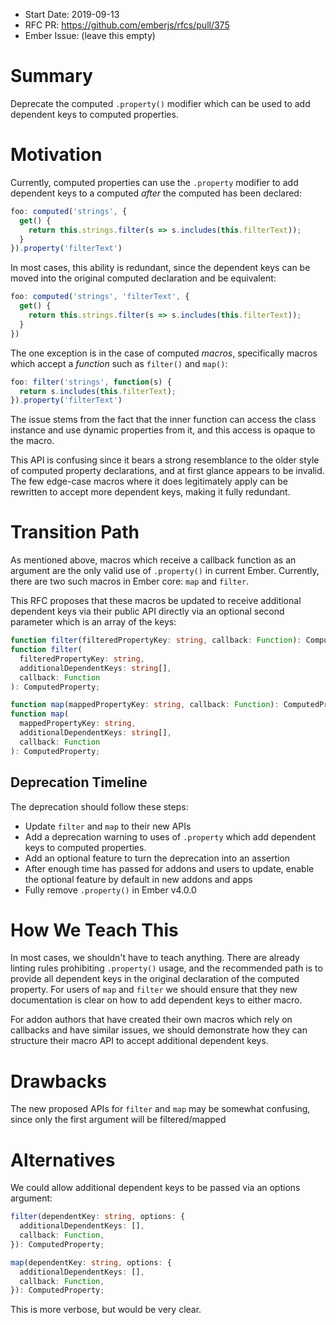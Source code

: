 - Start Date: 2019-09-13
- RFC PR: https://github.com/emberjs/rfcs/pull/375
- Ember Issue: (leave this empty)

# Summary

Deprecate the computed `.property()` modifier which can be used to add dependent
keys to computed properties.

# Motivation

Currently, computed properties can use the `.property` modifier to add dependent
keys to a computed _after_ the computed has been declared:

```js
foo: computed('strings', {
  get() {
    return this.strings.filter(s => s.includes(this.filterText));
  }
}).property('filterText')
```

In most cases, this ability is redundant, since the dependent keys can be moved
into the original computed declaration and be equivalent:

```js
foo: computed('strings', 'filterText', {
  get() {
    return this.strings.filter(s => s.includes(this.filterText));
  }
})
```

The one exception is in the case of computed _macros_, specifically macros which
accept a _function_ such as `filter()` and `map()`:

```js
foo: filter('strings', function(s) {
  return s.includes(this.filterText);
}).property('filterText')
```

The issue stems from the fact that the inner function can access the class
instance and use dynamic properties from it, and this access is opaque to the
macro.

This API is confusing since it bears a strong resemblance to the older style
of computed property declarations, and at first glance appears to be invalid.
The few edge-case macros where it does legitimately apply can be rewritten to
accept more dependent keys, making it fully redundant.

# Transition Path

As mentioned above, macros which receive a callback function as an argument are
the only valid use of `.property()` in current Ember. Currently, there are two
such macros in Ember core: `map` and `filter`.

This RFC proposes that these macros be updated to receive additional dependent
keys via their public API directly via an optional second parameter which is an
array of the keys:

```ts
function filter(filteredPropertyKey: string, callback: Function): ComputedProperty;
function filter(
  filteredPropertyKey: string,
  additionalDependentKeys: string[],
  callback: Function
): ComputedProperty;

function map(mappedPropertyKey: string, callback: Function): ComputedProperty;
function map(
  mappedPropertyKey: string,
  additionalDependentKeys: string[],
  callback: Function
): ComputedProperty;
```

## Deprecation Timeline

The deprecation should follow these steps:

* Update `filter` and `map` to their new APIs
* Add a deprecation warning to uses of `.property` which add dependent keys to
  computed properties.
* Add an optional feature to turn the deprecation into an assertion
* After enough time has passed for addons and users to update, enable the
  optional feature by default in new addons and apps
* Fully remove `.property()` in Ember v4.0.0

# How We Teach This

In most cases, we shouldn't have to teach anything. There are already linting
rules prohibiting `.property()` usage, and the recommended path is to provide
all dependent keys in the original declaration of the computed property. For
users of `map` and `filter` we should ensure that they new documentation is
clear on how to add dependent keys to either macro.

For addon authors that have created their own macros which rely on callbacks and
have similar issues, we should demonstrate how they can structure their macro
API to accept additional dependent keys.

# Drawbacks

The new proposed APIs for `filter` and `map` may be somewhat confusing, since
only the first argument will be filtered/mapped

# Alternatives

We could allow additional dependent keys to be passed via an options argument:

```ts
filter(dependentKey: string, options: {
  additionalDependentKeys: [],
  callback: Function,
}): ComputedProperty;

map(dependentKey: string, options: {
  additionalDependentKeys: [],
  callback: Function,
}): ComputedProperty;
```

This is more verbose, but would be very clear.

